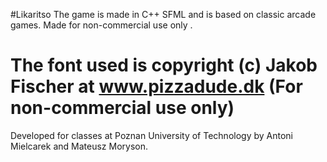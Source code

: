 #Likaritso 
The game is made in C++ SFML and is based on classic arcade games.
Made for non-commercial use only . 

# The font used is copyright (c) Jakob Fischer at www.pizzadude.dk (For non-commercial use only)

Developed for classes at Poznan University of Technology
by Antoni Mielcarek and Mateusz Moryson.
